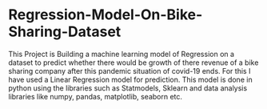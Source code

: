 # Regression-Model-On-Bike-Sharing-Dataset
This Project is Building a machine learning model of Regression on a dataset to predict whether there would be growth of there revenue of a bike sharing company after this pandemic situation of covid-19 ends. 
For this I have used a Linear Regression model for prediction. 
This model is done in python using the libraries such as Statmodels, Sklearn and data analysis libraries like numpy, pandas, matplotlib, seaborn etc.
